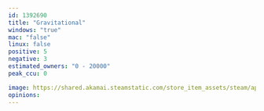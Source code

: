 ```yaml
---
id: 1392690
title: "Gravitational"
windows: "true"
mac: "false"
linux: false
positive: 5
negative: 3
estimated_owners: "0 - 20000"
peak_ccu: 0

image: https://shared.akamai.steamstatic.com/store_item_assets/steam/apps/1392690/header.jpg?t=1730128609
opinions:
---
```

